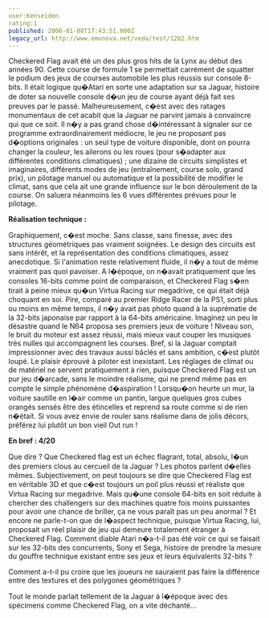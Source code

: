 ```yaml
---
user:Kenseiden
rating:1
published: 2006-01-08T17:43:51.000Z
legacy_url: http://www.emunova.net/veda/test/1282.htm
---
```

Checkered Flag avait été un des plus gros hits de la Lynx au début des années 90\. Cette course de formule 1 se permettait carrément de squatter le podium des jeux de courses automobile les plus réussis sur console 8-bits. Il était logique qu�Atari en sorte une adaptation sur sa Jaguar, histoire de doter sa nouvelle console d�un jeu de course ayant déjà fait ses preuves par le passé. Malheureusement, c�est avec des ratages monumentaux de cet acabit que la Jaguar ne parvint jamais à convaincre qui que ce soit. Il n�y a pas grand chose d�intéressant à signaler sur ce programme extraordinairement médiocre, le jeu ne proposant pas d�options originales : un seul type de voiture disponible, dont on pourra changer la couleur, les ailerons ou les roues (pour s�adapter aux différentes conditions climatiques) ; une dizaine de circuits simplistes et imaginaires, différents modes de jeu (entraînement, course solo, grand prix), un pilotage manuel ou automatique et la possibilité de modifier le climat, sans que cela ait une grande influence sur le bon déroulement de la course. On saluera néanmoins les 6 vues différentes prévues pour le pilotage.   

  

**Réalisation technique :**   

  

Graphiquement, c�est moche. Sans classe, sans finesse, avec des structures géométriques pas vraiment soignées. Le design des circuits est sans intérêt, et la représentation des conditions climatiques, assez anecdotique. Si l'animation reste relativement fluide, il n�y a tout de même vraiment pas quoi pavoiser. A l�époque, on n�avait pratiquement que les consoles 16-bits comme point de comparaison, et Checkered Flag s�en tirait à peine mieux qu�un Virtua Racing sur megadrive, ce qui était déjà choquant en soi. Pire, comparé au premier Ridge Racer de la PS1, sorti plus ou moins en même temps, il n�y avait pas photo quand à la suprématie de la 32-bits japonaise par rapport à la 64-bits américaine. Imaginez un peu le désastre quand le N64 proposa ses premiers jeux de voiture ! Niveau son, le bruit du moteur est assez réussi, mais mieux vaut couper les musiques très nulles qui accompagnent les courses. Bref, si la Jaguar comptait impressionner avec des travaux aussi bâclés et sans ambition, c�est plutôt loupé. Le plaisir éprouvé à piloter est inexistant. Les réglages de climat ou de matériel ne servent pratiquement à rien, puisque Checkered Flag est un pur jeu d�arcade, sans le moindre réalisme, qui ne prend même pas en compte le simple phénomène d�aspiration ! Lorsqu�on heurte un mur, la voiture sautille en l�air comme un pantin, largue quelques gros cubes orangés sensés être des étincelles et reprend sa route comme si de rien n�était. Si vous avez envie de rouler sans réalisme dans de jolis décors, préférez lui plutôt un bon vieil Out run !  

  

**En bref : 4/20**   

Que dire ? Que Checkered flag est un échec flagrant, total, absolu, l�un des premiers clous au cercueil de la Jaguar ? Les photos parlent d�elles mêmes. Subjectivement, on peut toujours se dire que Checkered Flag est en véritable 3D et que c�est toujours un poil plus réussi et réaliste que Virtua Racing sur megadrive. Mais qu�une console 64-bits en soit réduite à chercher des challengers sur des machines quatre fois moins puissantes pour avoir une chance de briller, ça ne vous paraît pas un peu anormal ? Et encore ne parle-t-on que de l�aspect technique, puisque Virtua Racing, lui, proposait un réel plaisir de jeu qui demeure totalement étranger à Checkered Flag. Comment diable Atari n�a-t-il pas été voir ce qui se faisait sur les 32-bits des concurrents, Sony et Sega, histoire de prendre la mesure du gouffre technique existant entre ses jeux et leurs équivalents 32-bits ?   

Comment a-t-il pu croire que les joueurs ne sauraient pas faire la différence entre des textures et des polygones géométriques ?  

  

Tout le monde parlait tellement de la Jaguar à l�époque avec des spécimens comme Checkered Flag, on a vite déchanté...